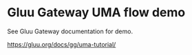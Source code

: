 # Gluu Gateway UMA flow demo

See Gluu Gateway documentation for demo.

https://gluu.org/docs/gg/uma-tutorial/